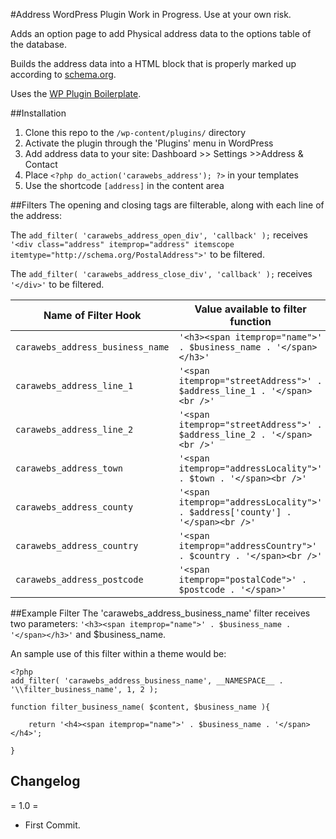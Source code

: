 #Address WordPress Plugin
Work in Progress. Use at your own risk.

Adds an option page to add Physical address data to the options table of the database.

Builds the address data into a HTML block that is properly marked up according to [schema.org](http://schema.org).

Uses the [WP Plugin Boilerplate](https://github.com/DevinVinson/WordPress-Plugin-Boilerplate).

##Installation

1. Clone this repo to the `/wp-content/plugins/` directory
2. Activate the plugin through the 'Plugins' menu in WordPress
3. Add address data to your site: Dashboard >> Settings >>Address & Contact
4. Place `<?php do_action('carawebs_address'); ?>` in your templates
5. Use the shortcode `[address]` in the content area

##Filters
The opening and closing tags are filterable, along with each line of the address:

The `add_filter( 'carawebs_address_open_div', 'callback' );` receives `'<div class="address" itemprop="address" itemscope itemtype="http://schema.org/PostalAddress">'` to be filtered.

The `add_filter( 'carawebs_address_close_div', 'callback' );` receives `'</div>'` to be filtered.

|Name of Filter Hook|Value available to filter function|Variables|
|-|-|-|
|`carawebs_address_business_name`|`'<h3><span itemprop="name">' . $business_name . '</span></h3>'`|`$business_name`|
|`carawebs_address_line_1`|`'<span itemprop="streetAddress">' . $address_line_1 . '</span><br />'`|`$address_line_1`|
|`carawebs_address_line_2`|`'<span itemprop="streetAddress">' . $address_line_2 . '</span><br />'`|`$address_line_2`|
|`carawebs_address_town`|`'<span itemprop="addressLocality">' . $town . '</span><br />'`|`$town`|
|`carawebs_address_county`|`'<span itemprop="addressLocality">' . $address['county'] . '</span><br />'`|`$county`|
|`carawebs_address_country`|`'<span itemprop="addressCountry">' . $country . '</span><br />'`|`$country`|
|`carawebs_address_postcode`|`'<span itemprop="postalCode">' . $postcode . '</span>'`|`$postcode`|

##Example Filter
The 'carawebs_address_business_name' filter receives two parameters: `'<h3><span itemprop="name">' . $business_name . '</span></h3>'` and $business_name.

An sample use of this filter within a theme would be:

~~~
<?php
add_filter( 'carawebs_address_business_name', __NAMESPACE__ . '\\filter_business_name', 1, 2 );

function filter_business_name( $content, $business_name ){

	return '<h4><span itemprop="name">' . $business_name . '</span></h4>';

}
~~~

## Changelog

= 1.0 =
* First Commit.
